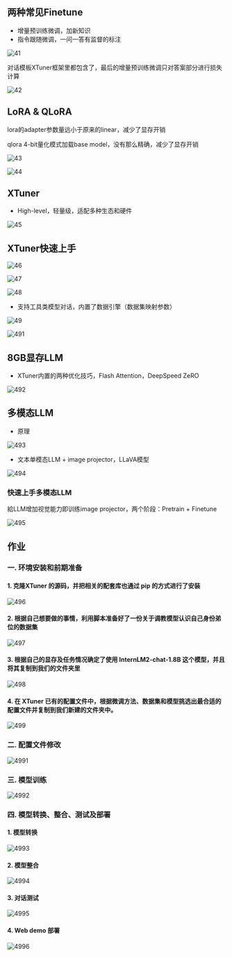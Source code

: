 ## 两种常见Finetune
- 增量预训练微调，加新知识
- 指令跟随微调，一问一答有监督的标注

![41](image/41.png)

对话模板XTuner框架里都包含了，最后的增量预训练微调只对答案部分进行损失计算

![42](image/42.png)

## LoRA & QLoRA
lora的adapter参数量远小于原来的linear，减少了显存开销

qlora 4-bit量化模式加载base model，没有那么精确，减少了显存开销

![43](image/43.png)

![44](image/44.png)

## XTuner
- High-level，轻量级，适配多种生态和硬件

![45](image/45.png)

## XTuner快速上手

![46](image/46.png)

![47](image/47.png)

![48](image/48.png)

- 支持工具类模型对话，内置了数据引擎（数据集映射参数）

![49](image/49.png)

![491](image/491.png)

## 8GB显存LLM

- XTuner内置的两种优化技巧，Flash Attention，DeepSpeed ZeRO

![492](image/492.png)

## 多模态LLM

- 原理

![493](image/493.png)

- 文本单模态LLM + image projector，LLaVA模型

![494](image/494.png)

### 快速上手多模态LLM

給LLM增加视觉能力即训练image projector，两个阶段：Pretrain + Finetune

![495](image/495.png)


## 作业

### 一. 环境安装和前期准备

#### 1. 克隆XTuner 的源码，并把相关的配套库也通过 pip 的方式进行了安装

![496](image/496.png)

#### 2. 根据自己想要做的事情，利用脚本准备好了一份关于调教模型认识自己身份弟位的数据集

![497](image/497.png)

#### 3. 根据自己的显存及任务情况确定了使用 InternLM2-chat-1.8B 这个模型，并且将其复制到我们的文件夹里

![498](image/498.png)

#### 4. 在 XTuner 已有的配置文件中，根据微调方法、数据集和模型挑选出最合适的配置文件并复制到我们新建的文件夹中。

![499](image/499.png)

### 二. 配置文件修改

![4991](image/4991.png)

### 三. 模型训练

![4992](image/4992.png)

### 四. 模型转换、整合、测试及部署

#### 1. 模型转换

![4993](image/4993.png)

#### 2. 模型整合

![4994](image/4994.png)

#### 3. 对话测试

![4995](image/4995.png)

#### 4. Web demo 部署

![4996](image/4996.png)





